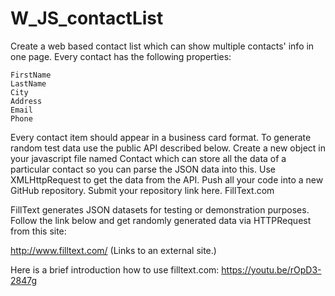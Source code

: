# W_JS_contactList

Create a web based contact list which can show multiple contacts' info in one page. Every contact has the following properties:

	FirstName
	LastName
	City
	Address
	Email
	Phone
	
Every contact item should appear in a business card format.
To generate random test data use the public API described below.
Create a new object in your javascript file named Contact which can store all the data of a particular contact so you can parse the JSON data into this.
Use XMLHttpRequest to get the data from the API.
Push all your code into a new GitHub repository.
Submit your repository link here.
FillText.com

FillText generates JSON datasets for testing or demonstration purposes. Follow the link below and get randomly generated data via HTTPRequest from this site:

http://www.filltext.com/ (Links to an external site.)

Here is a brief introduction how to use filltext.com: https://youtu.be/rOpD3-2847g
